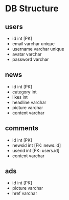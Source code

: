 # DB Structure

## users

- id int [PK]
- email varchar unique
- username varchar unique
- avatar varchar
- password varchar

## news

- id int [PK]
- category int
- likes int
- headline varchar
- picture varchar
- content varchar

## comments

- id int [PK]
- newsid int [FK: news.id]
- userid int [FK: users.id]
- content varchar

## ads

- id int [PK]
- picture varchar
- href varchar
